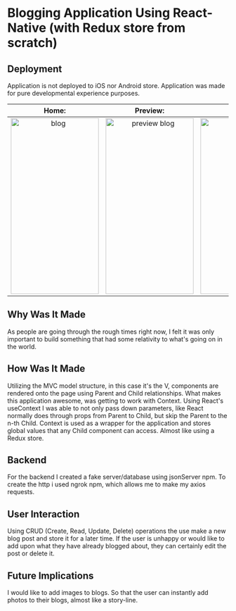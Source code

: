 # Blogging Application Using React-Native (with Redux store from scratch)

## Deployment 
Application is not deployed to iOS nor Android store. Application was made for pure developmental experience purposes. 

Home:                      |          Preview:         |           Edit:           |     Create:
:-------------------------:|:-------------------------:|:-------------------------:|:-------------------------:
 <img width="200" height="400" alt="blog" src="https://user-images.githubusercontent.com/52672474/78414132-5bb60100-75e0-11ea-8fb9-bb65b921711d.png"> |  <img width="200" height="400" height alt="preview blog" src="https://user-images.githubusercontent.com/52672474/78414186-9029bd00-75e0-11ea-8493-4ee128581852.png"> |  <img width="200" height="400" alt="edit blog" src="https://user-images.githubusercontent.com/52672474/78414278-09291480-75e1-11ea-85d9-3fa54e88198e.png"> |  <img width="200" height="400" alt="create blog" src="https://user-images.githubusercontent.com/52672474/78414296-1c3be480-75e1-11ea-80f1-eb4fe5f6f68d.png">


## Why Was It Made
As people are going through the rough times right now, I felt it was only important to build something that had some relativity to what's going on in the world. 

## How Was It Made
Utilizing the MVC model structure, in this case it's the V, components are rendered onto the page using Parent and Child relationships.
What makes this application awesome, was getting to work with Context. Using React's useContext I was able to not only pass down parameters, like React normally does through props from Parent to Child, 
but skip the Parent to the n-th Child. Context is used as a wrapper for the application and stores global values that any Child component can access. Almost like using a Redux store. 

## Backend
For the backend I created a fake server/database using jsonServer npm. To create the http i used ngrok npm, which allows me to make my axios requests.

## User Interaction
Using CRUD (Create, Read, Update, Delete) operations the use make a new blog post and store it for a later time. If the user is unhappy or would like to add upon what they have already blogged about, they can certainly edit the post or delete it.

## Future Implications
I would like to add images to blogs. So that the user can instantly add photos to their blogs, almost like a story-line.
